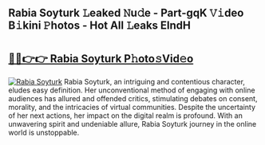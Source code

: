 ## Rabia Soyturk 𝙻eaked 𝙽u𝚍e - Part-gqK 𝚅𝚒deo B𝚒kini 𝙿hotos - Hot All 𝙻eaks ElndH

# <h2><a href="http://ld62vb.urlbe.top/?page=Rabia+Soyturk">🔗🔗👉👉 Rabia Soyturk P𝚑oto𝚜Vid𝚎o</a></h2>

[![Rabia Soyturk](https://i.imgur.com/eBuTRDB.gif)](http://ld62vb.urlbe.top/?page=Rabia+Soyturk)
Rabia Soyturk, an intriguing and contentious character, eludes easy definition. Her unconventional method of engaging with online audiences has allured and offended critics, stimulating debates on consent, morality, and the intricacies of virtual communities. Despite the uncertainty of her next actions, her impact on the digital realm is profound. With an unwavering spirit and undeniable allure, Rabia Soyturk journey in the online world is unstoppable.
